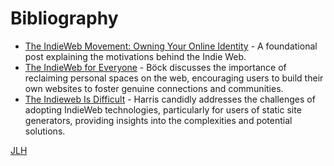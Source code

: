 # Bibliography

- [The IndieWeb Movement: Owning Your Online Identity](https://indieweb.org/why) - A foundational post explaining the motivations behind the Indie Web.
- [The IndieWeb for Everyone](https://mxb.dev/blog/the-indieweb-for-everyone) - Böck discusses the importance of reclaiming personal spaces on the web, encouraging users to build their own websites to foster genuine connections and communities.
- [The Indieweb Is Difficult](https://www.lkhrs.com/blog/2022/05/the-indieweb-is-difficult) - Harris candidly addresses the challenges of adopting IndieWeb technologies, particularly for users of static site generators, providing insights into the complexities and potential solutions.

[JLH](people.md)
